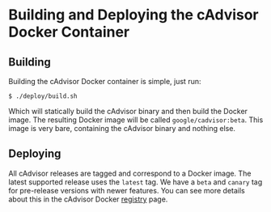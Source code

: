 # Building and Deploying the cAdvisor Docker Container

## Building

Building the cAdvisor Docker container is simple, just run:

```
$ ./deploy/build.sh
```

Which will statically build the cAdvisor binary and then build the Docker image. The resulting Docker image will be called `google/cadvisor:beta`. This image is very bare, containing the cAdvisor binary and nothing else.

## Deploying

All cAdvisor releases are tagged and correspond to a Docker image. The latest supported release uses the `latest` tag. We have a `beta` and `canary` tag for pre-release versions with newer features. You can see more details about this in the cAdvisor Docker [registry](https://registry.hub.docker.com/u/matthewygf/cadvisor/) page.

